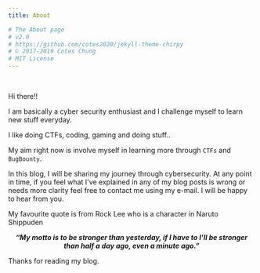 ```yaml
---
title: About

# The About page
# v2.0
# https://github.com/cotes2020/jekyll-theme-chirpy
# © 2017-2019 Cotes Chung
# MIT License
---
```


<script src="https://tryhackme.com/badge/32754"></script>
<br>
<script src="https://www.hackthebox.eu/badge/292576"></script>

Hi there!!

I am basically a cyber security enthusiast and I challenge myself to learn new stuff everyday.

I like doing CTFs, coding, gaming and doing stuff..

My aim right now is involve myself in learning more through ```CTFs``` and ```BugBounty```.

In this blog, I will be sharing my journey through cybersecurity. At any point in time, if you feel what I've explained in any of my blog posts is wrong or needs more clarity feel free to contact me using my e-mail. I will be happy to hear from you.

My favourite quote is from Rock Lee who is a character in Naruto Shippuden
<br>
<center><b><i>“My motto is to be stronger than yesterday, if I have to I’ll be stronger than half a day ago, even a minute ago.”</i></b></center>

Thanks for reading my blog.


